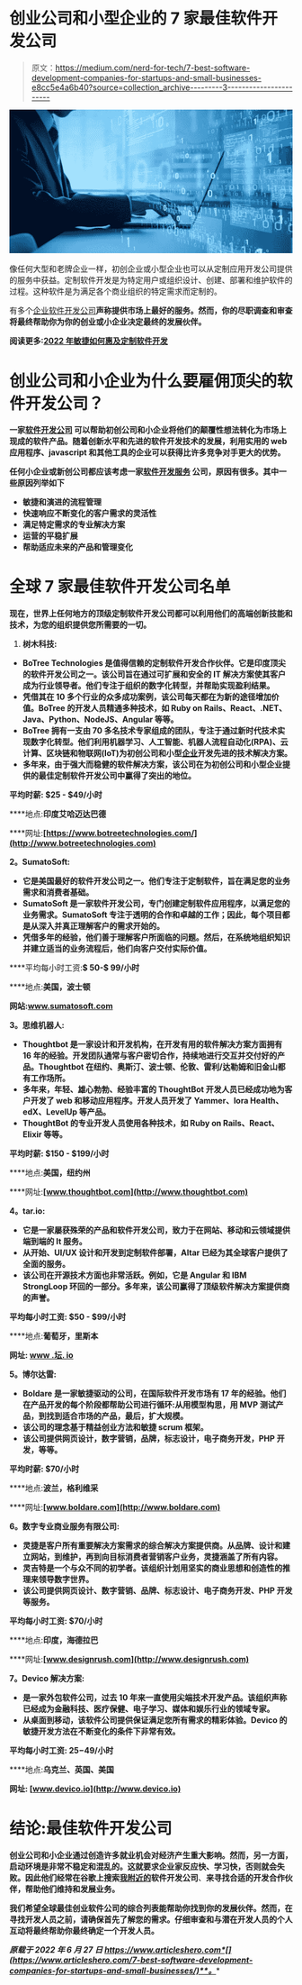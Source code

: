 # 创业公司和小型企业的 7 家最佳软件开发公司

> 原文：<https://medium.com/nerd-for-tech/7-best-software-development-companies-for-startups-and-small-businesses-e8cc5e4a6b40?source=collection_archive---------3----------------------->

![](img/e5d769688e79ecd82cb6b13b9faf286b.png)

像任何大型和老牌企业一样，初创企业或小型企业也可以从定制应用开发公司提供的服务中获益。定制软件开发是为特定用户或组织设计、创建、部署和维护软件的过程。这种软件是为满足各个商业组织的特定需求而定制的。

有多个[企业软件开发公司](https://www.botreetechnologies.com/software-development-company)**声称提供市场上最好的服务。然而，你的尽职调查和审查将最终帮助你为你的创业或小企业决定最终的发展伙伴。**

**阅读更多:[2022 年敏捷如何惠及定制软件开发](https://www.botreetechnologies.com/blog/agile-benefits-custom-software-development/)**

# **创业公司和小企业为什么要雇佣顶尖的软件开发公司？**

**一家[软件开发公司](https://www.botreetechnologies.com/) 可以帮助初创公司和小企业将他们的颠覆性想法转化为市场上现成的软件产品。随着创新水平和先进的软件开发技术的发展，利用实用的 web 应用程序、javascript 和其他工具的企业可以获得比许多竞争对手更大的优势。**

**任何小企业或新创公司都应该考虑一家[软件开发服务](https://www.botreetechnologies.com/blog/what-services-does-a-software-development-firm-provide/) 公司，原因有很多。其中一些原因列举如下**

*   **敏捷和演进的流程管理**
*   **快速响应不断变化的客户需求的灵活性**
*   **满足特定需求的专业解决方案**
*   **运营的平稳扩展**
*   **帮助适应未来的产品和管理变化**

# **全球 7 家最佳软件开发公司名单**

**现在，世界上任何地方的顶级定制软件开发公司都可以利用他们的高端创新技能和技术，为您的组织提供您所需要的一切。**

1.  ****树木科技:****

*   **BoTree Technologies 是值得信赖的定制软件开发合作伙伴。它是印度顶尖的软件开发公司之一。该公司旨在通过可扩展和安全的 IT 解决方案使其客户成为行业领导者。他们专注于组织的数字化转型，并帮助实现盈利结果。**
*   **凭借其在 10 多个行业的众多成功案例，该公司每天都在为新的途径增加价值。BoTree 的开发人员精通多种技术，如 Ruby on Rails、React、.NET、Java、Python、NodeJS、Angular 等等。**
*   **BoTree 拥有一支由 70 多名技术专家组成的团队，专注于通过新时代技术实现数字化转型。他们利用机器学习、人工智能、机器人流程自动化(RPA)、云计算、区块链和物联网(IoT)为初创公司和小型[企业](https://www.botreetechnologies.com/blog/types-of-enterprise-software-for-companies/)开发先进的技术解决方案。**
*   **多年来，由于强大而稳健的软件解决方案，该公司在为初创公司和小型企业提供的最佳定制软件开发公司中赢得了突出的地位。**

****平均时薪:** $25 - $49/小时**

****地点:**印度艾哈迈达巴德**

****网址:**[https://www.botreetechnologies.com/](http://www.botreetechnologies.com)**

****2。SumatoSoft:****

*   **它是美国最好的软件开发公司之一。他们专注于定制软件，旨在满足您的业务需求和消费者基础。**
*   **SumatoSoft 是一家软件开发公司，专门创建定制软件应用程序，以满足您的业务需求。SumatoSoft 专注于透明的合作和卓越的工作；因此，每个项目都是从深入并真正理解客户的需求开始的。**
*   **凭借多年的经验，他们善于理解客户所面临的问题。然后，在系统地组织知识并建立适当的业务流程后，他们向客户交付实际价值。**

****平均每小时工资:**$ 50-$ 99/小时**

****地点:**美国，波士顿**

****网站**:www.sumatosoft.com**

****3。思维机器人:****

*   **Thoughtbot 是一家设计和开发机构，在开发有用的软件解决方案方面拥有 16 年的经验。开发团队通常与客户密切合作，持续地进行交互并交付好的产品。Thoughtbot 在纽约、奥斯汀、波士顿、伦敦、雷利/达勒姆和旧金山都有工作场所。**
*   **多年来，年轻、雄心勃勃、经验丰富的 ThoughtBot 开发人员已经成功地为客户开发了 web 和移动应用程序。开发人员开发了 Yammer、Iora Health、edX、LevelUp 等产品。**
*   **ThoughtBot 的专业开发人员使用各种技术，如 Ruby on Rails、React、Elixir 等等。**

****平均时薪:** $150 - $199/小时**

****地点:**美国，纽约州**

****网址:**[www.thoughtbot.com](http://www.thoughtbot.com)**

****4。tar.io:****

*   **它是一家屡获殊荣的产品和软件开发公司，致力于在网站、移动和云领域提供端到端的 It 服务。**
*   **从开始、UI/UX 设计和开发到定制软件部署，Altar 已经为其全球客户提供了全面的服务。**
*   **该公司在开源技术方面也非常活跃。例如，它是 Angular 和 IBM StrongLoop 环回的一部分。多年来，该公司赢得了顶级软件解决方案提供商的声誉。**

****平均每小时工资:** $50 - $99/小时**

****地点:**葡萄牙，里斯本**

****网址:** [www .坛. io](http://www.altar.io)**

****5。博尔达雷:****

*   **Boldare 是一家敏捷驱动的公司，在国际软件开发市场有 17 年的经验。他们在产品开发的每个阶段都帮助公司进行循环:从用模型构思，用 MVP 测试产品，到找到适合市场的产品，最后，扩大规模。**
*   **该公司的理念基于精益创业方法和敏捷 scrum 框架。**
*   **该公司提供网页设计，数字营销，品牌，标志设计，电子商务开发，PHP 开发，等等。**

**平均时薪: $70/小时**

****地点:**波兰，格利维采**

****网址:**[www.boldare.com](http://www.boldare.com)**

****6。数字专业商业服务有限公司:****

*   **灵捷是客户所有重要解决方案需求的综合解决方案提供商。从品牌、设计和建立网站，到维护，再到向目标消费者营销客户业务，灵捷涵盖了所有内容。**
*   **灵吉特是一个与众不同的初学者。该组织计划用坚实的商业思想和创造性的推理来领导数字世界。**
*   **该公司提供网页设计、数字营销、品牌、标志设计、电子商务开发、PHP 开发等服务。**

****平均每小时工资:** $70/小时**

****地点:**印度，海德拉巴**

****网址:**[www.designrush.com](http://www.designrush.com)**

****7。Devico 解决方案:****

*   **是一家外包软件公司，过去 10 年来一直使用尖端技术开发产品。该组织声称已经成为金融科技、医疗保健、电子学习、媒体和娱乐行业的领域专家。**
*   **从桌面到移动，该软件公司提供保证满足您所有需求的精彩体验。Devico 的敏捷开发方法在不断变化的条件下非常有效。**

****平均每小时工资:** $25 -$49/小时**

****地点:**乌克兰、英国、美国**

****网址:** [www.devico.io](http://www.devico.io)**

# **结论:最佳软件开发公司**

**创业公司和小企业通过创造许多就业机会对经济产生重大影响。然而，另一方面，启动环境是非常不稳定和混乱的。这就要求企业家反应快、学习快，否则就会失败。因此他们经常在谷歌上搜索[我附近的](https://www.botreetechnologies.com/blog/top-skills-software-development-companies-looking-for/)软件开发公司**、**来寻找合适的开发合作伙伴，帮助他们维持和发展业务。**

**我们希望全球最佳创业软件公司的综合列表能帮助你找到你的发展伙伴。然而，在寻找开发人员之前，请确保首先了解您的需求。仔细审查和与潜在开发人员的个人互动将最终帮助你最终确定一个开发人员。**

***原载于 2022 年 6 月 27 日 https://www.articleshero.com*[](https://www.articleshero.com/7-best-software-development-companies-for-startups-and-small-businesses/)**。****